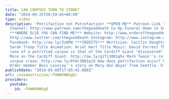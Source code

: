```yaml
---
title: CAN CORPSES TURN TO STONE?
date: "2019-09-25T20:59:45+08:00"
type: video
description: 'Petrifaction not Putrefaction! **OPEN ME** Patreon Link to Support this
  Channel: http://www.patreon.com/thegooddeath Co-Op Funeral Home in Seattle: http://funerals.coop/
  ***WHERE ELSE YOU CAN FIND ME*** Website: http://www.orderofthegooddeath.com Twitter:
  http://www.twitter.com/thegooddeath Instagram: http://www.instagram.com/thegooddeath
  Facebook: http://ow.ly/Zz8PW ***CREDITS*** Mortician: Caitlin Doughty Script Research:
  Sarah Troop Title Animation: Ariel Hart Title Music: David Forrest The most famous
  case of a petrified corpse is that of the Cardiff Giant "discovered" in 1869. http://ow.ly/75XF3001qfm
  More on the Cardiff Giant. http://ow.ly/g1Ti3001qhx Mark Twain''s role in the petrified
  corpse craze. http://ow.ly/8fAr3001qi9 How does petrifaction occur? http://ow.ly/PaIs3001qjc
  Order member Bess Lovejoy''s story on Mary Ann Boyer from Seattle. http://ow.ly/DlUu3001qkv'
publishdate: "2016-05-08T17:05:41.000Z"
url: /askamortician/-P4WWXWWUg8/
providers:
  youtube:
    id: -P4WWXWWUg8
---
```

